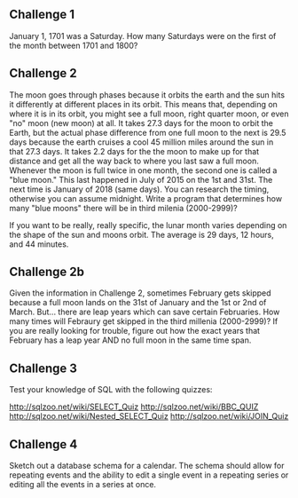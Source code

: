 ## Challenge 1

January 1, 1701 was a Saturday. How many Saturdays were on the first of the month between 1701 and 1800?

## Challenge 2

The moon goes through phases because it orbits the earth and the sun hits it differently at different places in its orbit. This means that, depending on where it is in its orbit, you might see a full moon, right quarter moon, or even "no" moon (new moon) at all. It takes 27.3 days for the moon to orbit the Earth, but the actual phase difference from one full moon to the next is 29.5 days because the earth cruises a cool 45 million miles around the sun in that 27.3 days. It takes 2.2 days for the the moon to make up for that distance and get all the way back to where you last saw a full moon. Whenever the moon is full twice in one month, the second one is called a "blue moon." This last happened in July of 2015 on the 1st and 31st. The next time is January of 2018 (same days). You can research the timing, otherwise you can assume midnight. Write a program that determines how many "blue moons" there will be in third milenia (2000-2999)?

If you want to be really, really specific, the lunar month varies depending on the shape of the sun and moons orbit. The average is 29 days, 12 hours, and 44 minutes.

## Challenge 2b

Given the information in Challenge 2, sometimes February gets skipped because a full moon lands on the 31st of January and the 1st or 2nd of March. But... there are leap years which can save certain Februaries. How many times will Febraury get skipped in the third millenia (2000-2999)? If you are really looking for trouble, figure out how the exact years that February has a leap year AND no full moon in the same time span.

## Challenge 3

Test your knowledge of SQL with the following quizzes:

http://sqlzoo.net/wiki/SELECT_Quiz
http://sqlzoo.net/wiki/BBC_QUIZ
http://sqlzoo.net/wiki/Nested_SELECT_Quiz
http://sqlzoo.net/wiki/JOIN_Quiz

## Challenge 4

Sketch out a database schema for a calendar. The schema should allow for repeating events and the ability to edit a single event in a repeating series or editing all the events in a series at once.
